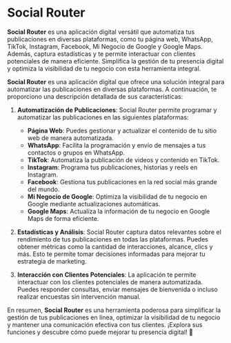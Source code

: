 # Social Router

**Social Router** es una aplicación digital versátil que automatiza tus publicaciones en diversas plataformas, como tu página web, WhatsApp, TikTok, Instagram, Facebook, Mi Negocio de Google y Google Maps. Además, captura estadísticas y te permite interactuar con clientes potenciales de manera eficiente. Simplifica la gestión de tu presencia digital y optimiza la visibilidad de tu negocio con esta herramienta integral.

**Social Router** es una aplicación digital que ofrece una solución integral para automatizar las publicaciones en diversas plataformas. A continuación, te proporciono una descripción detallada de sus características:

1. **Automatización de Publicaciones**: Social Router permite programar y automatizar las publicaciones en las siguientes plataformas:
   
   - **Página Web**: Puedes gestionar y actualizar el contenido de tu sitio web de manera automatizada.
   - **WhatsApp**: Facilita la programación y envío de mensajes a tus contactos o grupos en WhatsApp.
   - **TikTok**: Automatiza la publicación de videos y contenido en TikTok.
   - **Instagram**: Programa tus publicaciones, historias y reels en Instagram.
   - **Facebook**: Gestiona tus publicaciones en la red social más grande del mundo.
   - **Mi Negocio de Google**: Optimiza la visibilidad de tu negocio en Google mediante actualizaciones automáticas.
   - **Google Maps**: Actualiza la información de tu negocio en Google Maps de forma eficiente.

2. **Estadísticas y Análisis**: Social Router captura datos relevantes sobre el rendimiento de tus publicaciones en todas las plataformas. Puedes obtener métricas como la cantidad de interacciones, alcance, clics y más. Esto te permite tomar decisiones informadas para mejorar tu estrategia de marketing.

3. **Interacción con Clientes Potenciales**: La aplicación te permite interactuar con los clientes potenciales de manera automatizada. Puedes responder consultas, enviar mensajes de bienvenida o incluso realizar encuestas sin intervención manual.

En resumen, **Social Router** es una herramienta poderosa para simplificar la gestión de tus publicaciones en línea, optimizar la visibilidad de tu negocio y mantener una comunicación efectiva con tus clientes. ¡Explora sus funciones y descubre cómo puede mejorar tu presencia digital! 🚀
